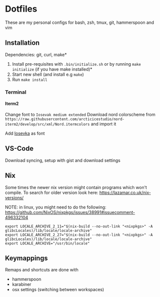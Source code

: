 # Dotfiles
These are my personal configs for bash, zsh, tmux, git, hammerspoon and vim

## Installation
Dependencies: git, curl, make*

1. Install pre-requisites with `.bin/initialize.sh` or by running `make initialize` (if you have make installed)*
2. Start new shell (and install e.g `make`)
3. Run `make install`

### Terminal

#### Iterm2

Change font to `Iosevak medium extended`
Download nord colorscheme from `https://raw.githubusercontent.com/arcticicestudio/nord-iterm2/develop/src/xml/Nord.itermcolors` and import it

Add [Iosevka](https://github.com/be5invis/Iosevka) as font

## VS-Code
Download syncing, setup with gist and download settings

## Nix

Some times the newer nix version might contain programs which won't compile.
To search for older version look here: https://lazamar.co.uk/nix-versions/

NOTE: in linux, you might need to do the following: https://github.com/NixOS/nixpkgs/issues/38991#issuecomment-496332104
```
export LOCALE_ARCHIVE_2_11="$(nix-build --no-out-link "<nixpkgs>" -A glibcLocales)/lib/locale/locale-archive"
export LOCALE_ARCHIVE_2_27="$(nix-build --no-out-link "<nixpkgs>" -A glibcLocales)/lib/locale/locale-archive"
export LOCALE_ARCHIVE="/usr/bin/locale"
```

## Keymappings

Remaps and shortcuts are done with
- hammerspoon
- karabiner
- osx settings (switching between workspaces)

